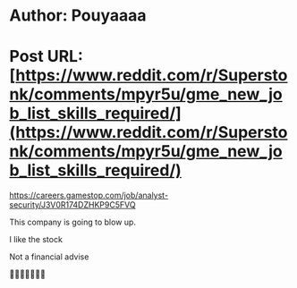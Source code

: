 # Author: Pouyaaaa
# Post URL: [https://www.reddit.com/r/Superstonk/comments/mpyr5u/gme_new_job_list_skills_required/](https://www.reddit.com/r/Superstonk/comments/mpyr5u/gme_new_job_list_skills_required/)


https://careers.gamestop.com/job/analyst-security/J3V0R174DZHKP9C5FVQ

This company is going to blow up.

I like the stock

Not a financial advise

💎🙌🏽🦧🚀🔜🌚